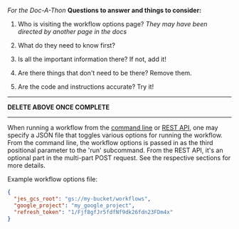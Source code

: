 _For the Doc-A-Thon_
**Questions to answer and things to consider:**

1. Who is visiting the workflow options page?
*They may have been directed by another page in the docs*
2. What do they need to know first?

3. Is all the important information there? If not, add it!

4. Are there things that don't need to be there? Remove them.

5. Are the code and instructions accurate? Try it!

---
 **DELETE ABOVE ONCE COMPLETE**

---


When running a workflow from the [command line](/commandline#run) or [REST API](/restapi#post-apiworkflowsversion), one may specify a JSON file that toggles various options for running the workflow.  From the command line, the workflow options is passed in as the third positional parameter to the 'run' subcommand.  From the REST API, it's an optional part in the multi-part POST request.  See the respective sections for more details.

Example workflow options file:

```json
{
  "jes_gcs_root": "gs://my-bucket/workflows",
  "google_project": "my_google_project",
  "refresh_token": "1/Fjf8gfJr5fdfNf9dk26fdn23FDm4x"
}
```



